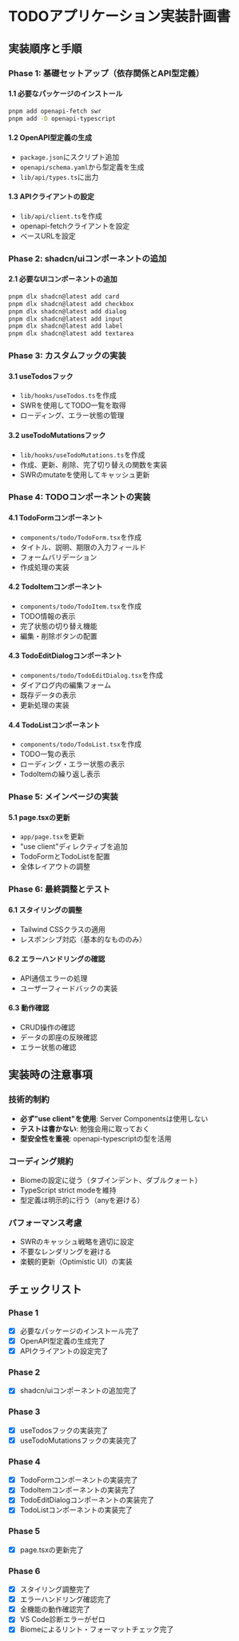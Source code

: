# TODOアプリケーション実装計画書

## 実装順序と手順

### Phase 1: 基礎セットアップ（依存関係とAPI型定義）

#### 1.1 必要なパッケージのインストール

```bash
pnpm add openapi-fetch swr
pnpm add -D openapi-typescript
```

#### 1.2 OpenAPI型定義の生成

- `package.json`にスクリプト追加
- `openapi/schema.yaml`から型定義を生成
- `lib/api/types.ts`に出力

#### 1.3 APIクライアントの設定

- `lib/api/client.ts`を作成
- openapi-fetchクライアントを設定
- ベースURLを設定

### Phase 2: shadcn/uiコンポーネントの追加

#### 2.1 必要なUIコンポーネントの追加

```bash
pnpm dlx shadcn@latest add card
pnpm dlx shadcn@latest add checkbox
pnpm dlx shadcn@latest add dialog
pnpm dlx shadcn@latest add input
pnpm dlx shadcn@latest add label
pnpm dlx shadcn@latest add textarea
```

### Phase 3: カスタムフックの実装

#### 3.1 useTodosフック

- `lib/hooks/useTodos.ts`を作成
- SWRを使用してTODO一覧を取得
- ローディング、エラー状態の管理

#### 3.2 useTodoMutationsフック

- `lib/hooks/useTodoMutations.ts`を作成
- 作成、更新、削除、完了切り替えの関数を実装
- SWRのmutateを使用してキャッシュ更新

### Phase 4: TODOコンポーネントの実装

#### 4.1 TodoFormコンポーネント

- `components/todo/TodoForm.tsx`を作成
- タイトル、説明、期限の入力フィールド
- フォームバリデーション
- 作成処理の実装

#### 4.2 TodoItemコンポーネント

- `components/todo/TodoItem.tsx`を作成
- TODO情報の表示
- 完了状態の切り替え機能
- 編集・削除ボタンの配置

#### 4.3 TodoEditDialogコンポーネント

- `components/todo/TodoEditDialog.tsx`を作成
- ダイアログ内の編集フォーム
- 既存データの表示
- 更新処理の実装

#### 4.4 TodoListコンポーネント

- `components/todo/TodoList.tsx`を作成
- TODO一覧の表示
- ローディング・エラー状態の表示
- TodoItemの繰り返し表示

### Phase 5: メインページの実装

#### 5.1 page.tsxの更新

- `app/page.tsx`を更新
- "use client"ディレクティブを追加
- TodoFormとTodoListを配置
- 全体レイアウトの調整

### Phase 6: 最終調整とテスト

#### 6.1 スタイリングの調整

- Tailwind CSSクラスの適用
- レスポンシブ対応（基本的なもののみ）

#### 6.2 エラーハンドリングの確認

- API通信エラーの処理
- ユーザーフィードバックの実装

#### 6.3 動作確認

- CRUD操作の確認
- データの即座の反映確認
- エラー状態の確認

## 実装時の注意事項

### 技術的制約

- **必ず"use client"を使用**: Server Componentsは使用しない
- **テストは書かない**: 勉強会用に取っておく
- **型安全性を重視**: openapi-typescriptの型を活用

### コーディング規約

- Biomeの設定に従う（タブインデント、ダブルクォート）
- TypeScript strict modeを維持
- 型定義は明示的に行う（anyを避ける）

### パフォーマンス考慮

- SWRのキャッシュ戦略を適切に設定
- 不要なレンダリングを避ける
- 楽観的更新（Optimistic UI）の実装

## チェックリスト

### Phase 1

- [x] 必要なパッケージのインストール完了
- [x] OpenAPI型定義の生成完了
- [x] APIクライアントの設定完了

### Phase 2

- [x] shadcn/uiコンポーネントの追加完了

### Phase 3

- [x] useTodosフックの実装完了
- [x] useTodoMutationsフックの実装完了

### Phase 4

- [x] TodoFormコンポーネントの実装完了
- [x] TodoItemコンポーネントの実装完了
- [x] TodoEditDialogコンポーネントの実装完了
- [x] TodoListコンポーネントの実装完了

### Phase 5

- [x] page.tsxの更新完了

### Phase 6

- [x] スタイリング調整完了
- [x] エラーハンドリング確認完了
- [x] 全機能の動作確認完了
- [x] VS Code診断エラーがゼロ
- [x] Biomeによるリント・フォーマットチェック完了
